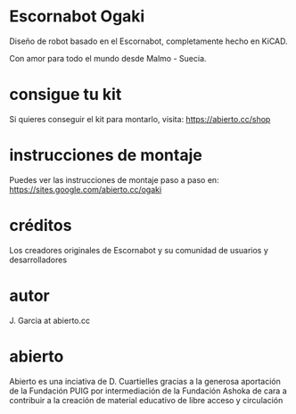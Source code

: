 # Escornabot Ogaki

Diseño de robot basado en el Escornabot, completamente hecho en KiCAD. 

Con amor para todo el mundo desde Malmo - Suecia.

# consigue tu kit

Si quieres conseguir el kit para montarlo, visita: https://abierto.cc/shop

# instrucciones de montaje

Puedes ver las instrucciones de montaje paso a paso en: https://sites.google.com/abierto.cc/ogaki

# créditos

Los creadores originales de Escornabot y su comunidad de usuarios y desarrolladores

# autor

J. Garcia at abierto.cc

# abierto

Abierto es una inciativa de D. Cuartielles gracias a la generosa aportación de la Fundación PUIG por intermediación de la Fundación Ashoka de cara a contribuir a la creación de material educativo de libre acceso y circulación
